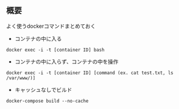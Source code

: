 ## 概要
よく使うdockerコマンドまとめておく

- コンテナの中に入る
```
docker exec -i -t [container ID] bash
```

- コンテナの中に入らず、コンテナの中を操作
```
docker exec -i -t [container ID] [command (ex. cat test.txt, ls /var/www/)]
```


- キャッシュなしでビルド
```
docker-compose build --no-cache
```
